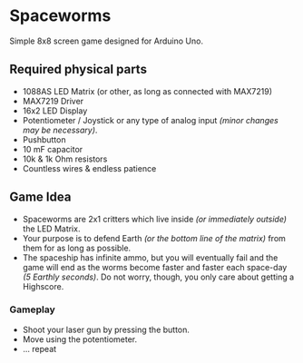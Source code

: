 # Spaceworms
Simple 8x8 screen game designed for Arduino Uno.


## Required physical parts

* 1088AS LED Matrix (or other, as long as connected with MAX7219)
* MAX7219 Driver
* 16x2 LED Display
* Potentiometer / Joystick or any type of analog input *(minor changes may be necessary)*.
* Pushbutton
* 10 mF capacitor
* 10k & 1k Ohm resistors
* Countless wires & endless patience

## Game Idea

* Spaceworms are 2x1 critters which live inside *(or immediately outside)* the LED Matrix.
* Your purpose is to defend Earth *(or the bottom line of the matrix)* from them for as long as possible.
* The spaceship has infinite ammo, but you will eventually fail and the game will end as the worms become faster and faster each space-day *(5 Earthly seconds)*. Do not worry, though, you only care about getting a Highscore.

### Gameplay

* Shoot your laser gun by pressing the button.
* Move using the potentiometer.
* ... repeat
